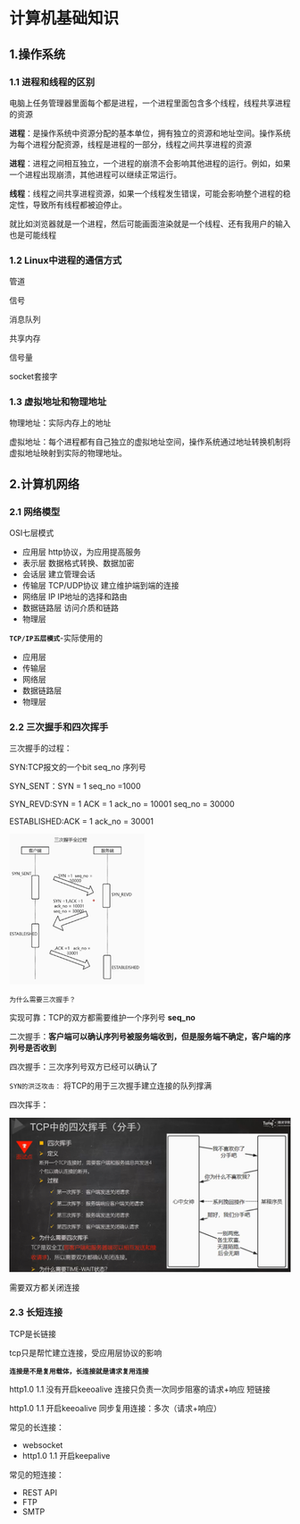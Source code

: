 # 计算机基础知识

## 1.操作系统

### 1.1 进程和线程的区别

电脑上任务管理器里面每个都是进程，一个进程里面包含多个线程，线程共享进程的资源

**进程**：是操作系统中资源分配的基本单位，拥有独立的资源和地址空间。操作系统为每个进程分配资源，线程是进程的一部分，线程之间共享进程的资源

**进程**：进程之间相互独立，一个进程的崩溃不会影响其他进程的运行。例如，如果一个进程出现崩溃，其他进程可以继续正常运行。

**线程**：线程之间共享进程资源，如果一个线程发生错误，可能会影响整个进程的稳定性，导致所有线程都被迫停止。

就比如浏览器就是一个进程，然后可能画面渲染就是一个线程、还有我用户的输入也是可能线程

### 1.2 Linux中进程的通信方式

管道

信号

消息队列

共享内存

信号量

socket套接字

### 1.3 虚拟地址和物理地址

物理地址：实际内存上的地址

虚拟地址：每个进程都有自己独立的虚拟地址空间，操作系统通过地址转换机制将虚拟地址映射到实际的物理地址。



## 2.计算机网络

### 2.1 网络模型

OSI七层模式

- 应用层 http协议，为应用提高服务
- 表示层 数据格式转换、数据加密
- 会话层 建立管理会话
- 传输层 TCP/UDP协议 建立维护端到端的连接
- 网络层 IP IP地址的选择和路由
- 数据链路层 访问介质和链路
- 物理层 

**`TCP/IP五层模式`**-实际使用的

- 应用层
- 传输层
- 网络层
- 数据链路层
- 物理层

### 2.2 三次握手和四次挥手

三次握手的过程：

SYN:TCP报文的一个bit seq_no 序列号

SYN_SENT：SYN = 1 seq_no =1000

SYN_REVD:SYN = 1 ACK = 1 ack_no = 10001 seq_no = 30000

ESTABLISHED:ACK = 1 ack_no = 30001

<img src="./计算机基础知识.assets/image-20240908201358522.png" alt="image-20240908201358522" style="zoom:33%;" />

`为什么需要三次握手？`

实现可靠：TCP的双方都需要维护一个序列号 **seq_no** 

二次握手：**客户端可以确认序列号被服务端收到，但是服务端不确定，客户端的序列号是否收到**

四次握手：三次序列号双方已经可以确认了

`SYN的洪泛攻击：` 将TCP的用于三次握手建立连接的队列撑满

四次挥手：

<img src="./计算机基础知识.assets/image-20240908201533446.png" alt="image-20240908201533446" style="zoom: 50%;" />

需要双方都关闭连接

### 2.3 长短连接

TCP是长链接

tcp只是帮忙建立连接，受应用层协议的影响

**`连接是不是复用载体，长连接就是请求复用连接`**

http1.0 1.1 没有开启keeoalive 连接只负责一次同步阻塞的请求+响应 短链接

http1.0 1.1 开启keeoalive 同步复用连接：多次（请求+响应）

常见的长连接：

- websocket
- http1.0 1.1 开启keepalive

常见的短连接：

- REST API
- FTP
- SMTP


